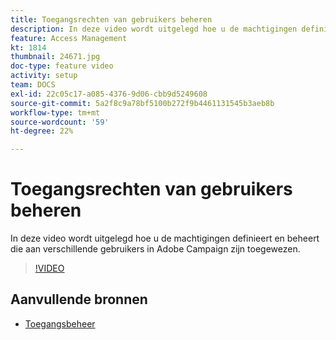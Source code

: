 ```yaml
---
title: Toegangsrechten van gebruikers beheren
description: In deze video wordt uitgelegd hoe u de machtigingen definieert en beheert die aan verschillende gebruikers in Adobe Campaign zijn toegewezen.
feature: Access Management
kt: 1814
thumbnail: 24671.jpg
doc-type: feature video
activity: setup
team: DOCS
exl-id: 22c05c17-a085-4376-9d06-cbb9d5249608
source-git-commit: 5a2f8c9a78bf5100b272f9b4461131545b3aeb8b
workflow-type: tm+mt
source-wordcount: '59'
ht-degree: 22%

---
```


# Toegangsrechten van gebruikers beheren

In deze video wordt uitgelegd hoe u de machtigingen definieert en beheert die aan verschillende gebruikers in Adobe Campaign zijn toegewezen.

>[!VIDEO](https://video.tv.adobe.com/v/24671?quality=12)

## Aanvullende bronnen

* [Toegangsbeheer](https://experienceleague.adobe.com/docs/campaign-standard/using/administrating/users-and-security/about-access-management.html?lang=en)
